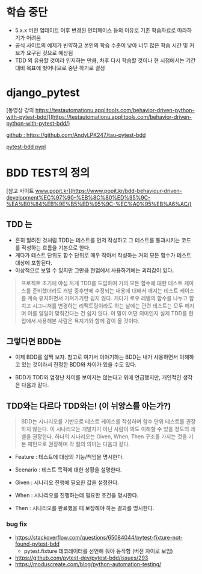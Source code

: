 # 학습 중단
- 5.x.x 버전 업데이트 이후 변경된 인터페이스 등의 이유로 기존 학습자료로 따라하기가 어려움
- 공식 사이트의 예제가 빈약하고 본인의 학습 수준이 낮아 너무 많은 학습 시간 및 커브가 요구된 것으로 예상됨
- TDD 외 유용할 것이라 인지하는 만큼, 차후 다시 학습할 것이나 현 시점에서는 기간대비 목표에 벗어나므로 중단 하기로 결정

# django_pytest
[동영상 강의 https://testautomationu.applitools.com/behavior-driven-python-with-pytest-bdd/](https://testautomationu.applitools.com/behavior-driven-python-with-pytest-bdd/)

[github : https://github.com/AndyLPK247/tau-pytest-bdd ](https://github.com/AndyLPK247/tau-pytest-bdd)

[pytest-bdd pypl](https://pypi.org/project/pytest-bdd/)

# BDD TEST의 정의
[참고 사이트 www.popit.kr](https://www.popit.kr/bdd-behaviour-driven-development%EC%97%90-%EB%8C%80%ED%95%9C-%EA%B0%84%EB%9E%B5%ED%95%9C-%EC%A0%95%EB%A6%AC/)
## TDD 는
- 흔히 알려진 것처럼 TDD는 테스트를 먼저 작성하고 그 테스트를 통과시키는 코드를 작성하는 흐름을 기본으로 한다. 
- 게다가 테스트 단위도 함수 단위로 매우 작아서 작성하는 거의 모든 함수가 테스트 대상에 포함된다. 
- 이상적으로 보일 수 있지만 그만큼 현업에서 사용하기에는 괴리감이 있다.
   

> 프로젝트 초기에 야심 차게 TDD를 도입하여 거의 모든 함수에 대한 테스트 케이스를 준비했더라도 개발 중후반에 수정되는 내용에 대해서 깨지는 테스트 케이스를 계속 유지하면서 가져가기란 쉽지 않다. 게다가 로우 레벨의 함수를 나누고 합치고 시그니쳐를 변경하는 리팩토링이라도 하는 날에는 관련 테스트는 모두 깨지며 이를 일일이 맞춰간다는 건 쉽지 않다. 이 말이 어떤 의미인지 실제 TDD를 현업에서 사용해본 사람은 욕지기와 함께 감이 올 것이다.

## 그렇다면 BDD는
- 이제 BDD를 살짝 보자. 참고로 여기서 이야기하는 BDD는 내가 사용하면서 이해하고 있는 것이라서 진정한 BDD와 차이가 있을 수도 있다.

- BDD가 TDD와 엄청난 차이를 보이지는 않는다고 위에 언급했지만, 개인적인 생각은 다음과 같다.

## TDD와는 다르다 TDD와는! (이 뉘앙스를 아는가?)

> BDD는 시나리오를 기반으로 테스트 케이스를 작성하며 함수 단위 테스트를 권장하지 않는다. 이 시나리오는 개발자가 아닌 사람이 봐도 이해할 수 있을 정도의 레벨을 권장한다. 하나의 시나리오는 Given, When, Then 구조를 가지는 것을 기본 패턴으로 권장하며 각 절의 의미는 다음과 같다.

- Feature : 테스트에 대상의 기능/책임을 명시한다.
- Scenario : 테스트 목적에 대한 상황을 설명한다.

- Given : 시나리오 진행에 필요한 값을 설정한다.

- When : 시나리오를 진행하는데 필요한 조건을 명시한다.

- Then : 시나리오를 완료했을 때 보장해야 하는 결과를 명시한다.

### bug fix
- https://stackoverflow.com/questions/65084044/pytest-fixture-not-found-pytest-bdd
  - pytest.fixture 데코레이터를 선언해 줘야 동작함 (버전 차이로 보임) 
- https://github.com/pytest-dev/pytest-bdd/issues/293
- https://moduscreate.com/blog/python-automation-testing/